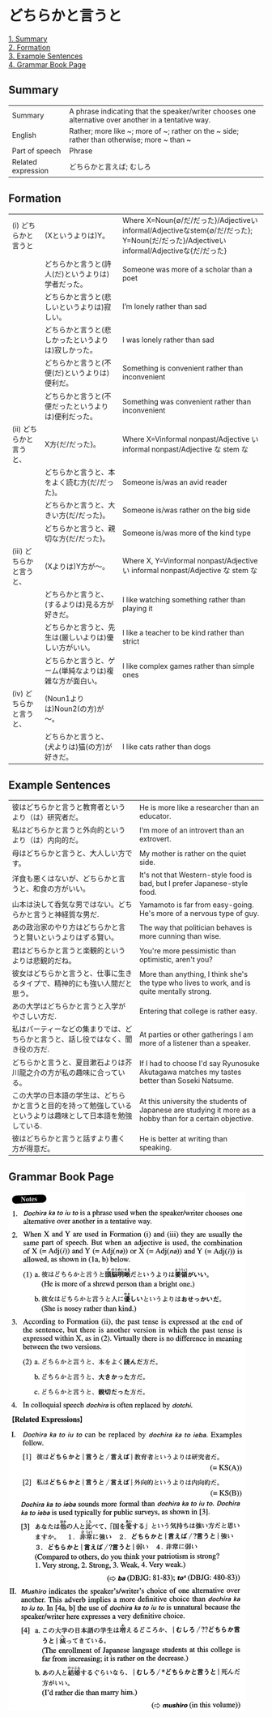 # どちらかと言うと

[1. Summary](#summary)<br>
[2. Formation](#formation)<br>
[3. Example Sentences](#example-sentences)<br>
[4. Grammar Book Page](#grammar-book-page)<br>


## Summary

<table><tr>   <td>Summary</td>   <td>A phrase indicating that the speaker/writer chooses one alternative over another in a tentative way.</td></tr><tr>   <td>English</td>   <td>Rather; more like ~; more of ~; rather on the ~ side; rather than otherwise; more ~ than ~</td></tr><tr>   <td>Part of speech</td>   <td>Phrase</td></tr><tr>   <td>Related expression</td>   <td>どちらかと言えば; むしろ</td></tr></table>

## Formation

<table class="table"><tbody><tr class="tr head"><td class="td"><span class="numbers">(i)</span> <span class="concept">どちらかと言うと</span></td><td class="td"><span class="concept"></span><span>(Xというよりは)Y。</span></td><td class="td"><span>Where X=Noun{∅/だ/だった}/Adjectiveいinformal/Adjectiveなstem{∅/だ/だった};  Y=Noun{だ/だった}/Adjectiveいinformal/Adjectiveな{だ/だった}</span></td></tr><tr class="tr"><td class="td"></td><td class="td"><span class="concept">どちらかと言うと</span><span>(詩人(だ)というよりは)学者だった。</span></td><td class="td"><span>Someone was more of a scholar than a poet</span></td></tr><tr class="tr"><td class="td"></td><td class="td"><span class="concept">どちらかと言うと</span><span>(悲しいというよりは)寂しい。</span></td><td class="td"><span>I’m lonely rather than sad</span></td></tr><tr class="tr"><td class="td"></td><td class="td"><span class="concept">どちらかと言うと</span><span>(悲しかったというよりは)寂しかった。</span></td><td class="td"><span>I was lonely rather than sad</span></td></tr><tr class="tr"><td class="td"></td><td class="td"><span class="concept">どちらかと言うと</span><span>(不便(だ)というよりは)便利だ。</span></td><td class="td"><span>Something is convenient rather than inconvenient</span></td></tr><tr class="tr"><td class="td"></td><td class="td"><span class="concept">どちらかと言うと</span><span>(不便だったというよりは)便利だった。</span></td><td class="td"><span>Something was convenient rather than inconvenient</span></td></tr><tr class="tr head"><td class="td"><span class="numbers">(ii)</span> <span class="concept">どちらかと言うと</span><span class="bold">、</span></td><td class="td"><span>X方{だ/だった}。</span></td><td class="td"><span>Where X=Vinformal nonpast/Adjective い informal nonpast/Adjective な stem な</span></td></tr><tr class="tr"><td class="td"></td><td class="td"><span class="concept">どちらかと言うと</span><span>、本をよく読む方{だ/だった}。</span></td><td class="td"><span>Someone is/was an avid reader</span></td></tr><tr class="tr"><td class="td"></td><td class="td"><span class="concept">どちらかと言うと</span><span>、大きい方{だ/だった}。</span></td><td class="td"><span>Someone is/was rather on the big side</span></td></tr><tr class="tr"><td class="td"></td><td class="td"><span class="concept">どちらかと言うと</span><span>、親切な方{だ/だった}。</span></td><td class="td"><span>Someone is/was more of the kind type</span></td></tr><tr class="tr head"><td class="td"><span class="numbers">(iii)</span> <span class="concept">どちらかと言うと</span><span class="bold">、</span></td><td class="td"><span class="concept"></span><span>(Xよりは)Y方が～。</span></td><td class="td"><span>Where X, Y=Vinformal nonpast/Adjective い informal nonpast/Adjective な stem な</span></td></tr><tr class="tr"><td class="td"></td><td class="td"><span class="concept">どちらかと言うと</span><span>、(するよりは)見る方が好きだ。</span></td><td class="td"><span>I like watching something rather than playing it</span></td></tr><tr class="tr"><td class="td"></td><td class="td"><span class="concept">どちらかと言うと</span><span>、先生は(厳しいよりは)優しい方がいい。</span></td><td class="td"><span>I like a teacher to be kind rather than strict</span></td></tr><tr class="tr"><td class="td"></td><td class="td"><span class="concept">どちらかと言うと</span><span>、ゲーム(単純なよりは)複雑な方が面白い。</span></td><td class="td"><span>I like complex games rather than simple ones</span></td></tr><tr class="tr head"><td class="td"><span class="numbers">(iv)</span> <span class="concept">どちらかと言うと</span><span class="bold">、</span></td><td class="td"><span>(Noun<span class="subscript">1</span>よりは)Noun<span class="subscript">2</span>(の方)が～。</span></td><td class="td"></td></tr><tr class="tr"><td class="td"></td><td class="td"><span class="concept">どちらかと言うと</span><span>、(犬よりは)猫(の方)が好きだ。</span></td><td class="td"><span>I like cats rather than dogs</span></td></tr></tbody></table>

## Example Sentences

<table><tr>   <td>彼はどちらかと言うと教育者というより（は）研究者だ。</td>   <td>He is more like a researcher than an educator.</td></tr><tr>   <td>私はどちらかと言うと外向的というより（は）内向的だ。</td>   <td>I'm more of an introvert than an extrovert.</td></tr><tr>   <td>母はどちらかと言うと、大人しい方です。</td>   <td>My mother is rather on the quiet side.</td></tr><tr>   <td>洋食も悪くはないが、どちらかと言うと、和食の方がいい。</td>   <td>It's not that Western-style food is bad, but I prefer Japanese-style food.</td></tr><tr>   <td>山本は決して呑気な男ではない。どちらかと言うと神経質な男だ.</td>   <td>Yamamoto is far from easy-going. He's more of a nervous type of guy.</td></tr><tr>   <td>あの政治家のやり方はどちらかと言うと賢いというよりはずる賢い。</td>   <td>The way that politician behaves is more cunning than wise.</td></tr><tr>   <td>君はどちらかと言うと楽観的というよりは悲観的だね。</td>   <td>You're more pessimistic than optimistic, aren't you?</td></tr><tr>   <td>彼女はどちらかと言うと、仕事に生きるタイプで、精神的にも強い人間だと思う。</td>   <td>More than anything, I think she's the type who lives to work, and is quite mentally strong.</td></tr><tr>   <td>あの大学はどちらかと言うと入学がやさしい方だ.</td>   <td>Entering that college is rather easy.</td></tr><tr>   <td>私はパーティーなどの集まりでは、どちらかと言うと、話し役ではなく、聞き役の方だ.</td>   <td>At parties or other gatherings I am more of a listener than a speaker.</td></tr><tr>   <td>どちらかと言うと、夏目漱石よりは芥川龍之介の方が私の趣味に合っている。</td>   <td>If I had to choose I'd say Ryunosuke Akutagawa matches my tastes better than Soseki Natsume.</td></tr><tr>   <td>この大学の日本語の学生は、どちらかと言うと目的を持って勉強しているというよりは趣味として日本語を勉強している.</td>   <td>At this university the students of Japanese are studying it more as a hobby than for a certain objective.</td></tr><tr>   <td>彼はどちらかと言うと話すより書く方が得意だ。</td>   <td>He is better at writing than speaking.</td></tr></table>

## Grammar Book Page

![](../img/Advancedどちらかと言うと.png)


